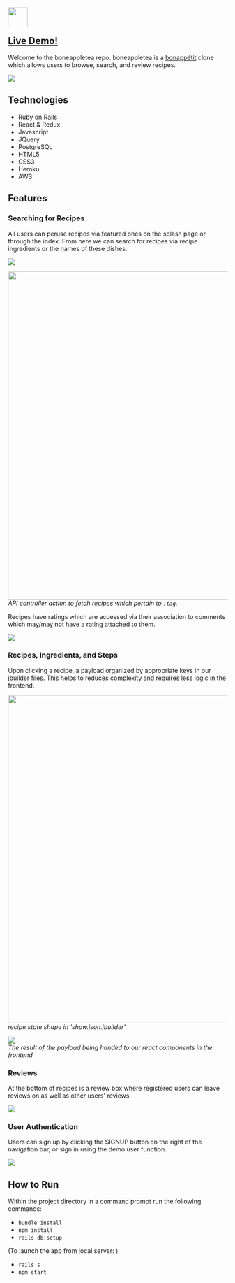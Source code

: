 # [<img src="https://github.com/airusk/boneappletea/blob/master/app/assets/images/src/logo2.png" align ="left" height="45">](http://boneappletea.herokuapp.com/#/)<br>
## [Live Demo!](http://boneappletea.herokuapp.com/#/)

Welcome to the boneappletea repo. boneappletea is a [bonappétit](https://www.bonappetit.com/) clone which allows users to browse, search, and review recipes.<br>

<img src="https://github.com/airusk/boneappletea/blob/master/readme_src/splash_page.png" align ="center"><br>

## Technologies

* Ruby on Rails
* React & Redux
* Javascript
* JQuery
* PostgreSQL
* HTML5
* CSS3
* Heroku
* AWS

## Features

### Searching for Recipes

All users can peruse recipes via featured ones on the splash page or through the index. From here we can search for recipes via recipe ingredients or the names of these dishes.

<img src="https://github.com/airusk/boneappletea/blob/master/readme_src/search_query.gif" align="center"><br>

<img src="https://github.com/airusk/boneappletea/blob/master/readme_src/search_controller_action.png" width="750" align="center"><br>
*API controller action to fetch recipes which pertain to *```:tag```*.*

Recipes have ratings which are accessed via their association to comments which may/may not have a rating attached to them.

<img src="https://github.com/airusk/boneappletea/blob/master/readme_src/rating.gif" align ="center">

### Recipes, Ingredients, and Steps

Upon clicking a recipe, a payload organized by appropriate keys in our jbuilder files. This helps to reduces complexity and requires less logic in the frontend.

<img src="https://github.com/airusk/boneappletea/blob/master/readme_src/state_shape.png" width="750" align="center"><br>
*recipe state shape in 'show.json.jbuilder'*

<img src="https://github.com/airusk/boneappletea/blob/master/readme_src/recipe_show.gif" align="center"><br>
*The result of the payload being handed to our react components in the frontend*

### Reviews

At the bottom of recipes is a review box where registered users can leave reviews on as well as other users' reviews.

<img src="https://github.com/airusk/boneappletea/blob/master/readme_src/leave_review.gif" align ="center"><br>


### User Authentication

Users can sign up by clicking the SIGNUP button on the right of the navigation bar, or sign in using the demo user function.

<img src="https://github.com/airusk/boneappletea/blob/master/readme_src/user_login.gif" align ="center">


## How to Run

Within the project directory in a command prompt run the following commands:
* ```bundle install```
* ```npm install```
* ```rails db:setup```

(To launch the app from local server: )
* ```rails s```
* ```npm start```

